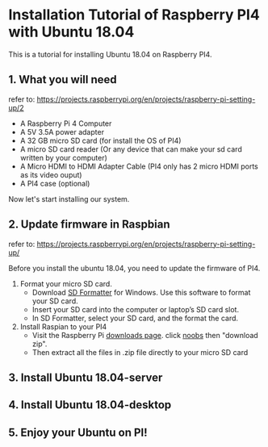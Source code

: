 # Installation Tutorial of Raspberry PI4 with Ubuntu 18.04

This is a tutorial for installing Ubuntu 18.04 on Raspberry PI4.

## 1. What you will need
  refer to: https://projects.raspberrypi.org/en/projects/raspberry-pi-setting-up/2
  - A Raspberry Pi 4 Computer
  - A 5V 3.5A power adapter
  - A 32 GB micro SD card (for install the OS of PI4)
  - A micro SD card reader (Or any device that can make your sd card written by your computer)
  - A Micro HDMI to HDMI Adapter Cable (PI4 only has 2 micro HDMI ports as its video ouput)
  - A PI4 case (optional)
  
  Now let's start installing our system.
  
## 2. Update firmware in Raspbian
  refer to: https://projects.raspberrypi.org/en/projects/raspberry-pi-setting-up/
  
  Before you install the ubuntu 18.04, you need to update the firmware of PI4.
  1. Format your micro SD card.
     - Download [SD Formatter](https://www.sdcard.org/downloads/formatter/index.html) for Windows. Use this software to format your SD card.
     - Insert your SD card into the computer or laptop’s SD card slot.
     - In SD Formatter, select your SD card, and the format the card.
  2. Install Raspian to your PI4
     - Visit the Raspberry Pi [downloads page](https://www.raspberrypi.org/downloads/). click [noobs](https://www.raspberrypi.org/downloads/noobs/) then "download zip".
     - Then extract all the files in .zip file directly to your micro SD card 

## 3. Install Ubuntu 18.04-server


## 4. Install Ubuntu 18.04-desktop


## 5. Enjoy your Ubuntu on PI!
